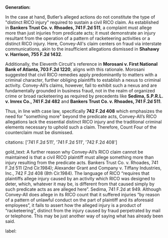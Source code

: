 **Generation:**

In the case at hand, Butler’s alleged actions do not constitute the type of "distinct RICO injury" required to sustain a civil RICO claim. As established in **Bankers Trust Co. v. Rhoades, 741 F.2d 511**, a complaint must allege more than just injuries from predicate acts; it must demonstrate an injury resultant from the operation of a pattern of racketeering activities or a distinct RICO injury. Here, Convey-All's claim centers on fraud via interstate communications, akin to the insufficient allegations dismissed in **Shahawy v. Harrison, 755 F.2d 1432**.

Additionally, the Eleventh Circuit's reference in **Morosani v. First National Bank of Atlanta, 703 F.2d 1220**, aligns with this rationale. Morosani suggested that civil RICO remedies apply predominantly to matters with a criminal character, further obliging plaintiffs to establish a nexus to criminal activity. Convey-All’s claims, however, fail to exhibit such a nexus and are fundamentally grounded in business fraud, not in the realm of organized crime or broad racketeering as required by precedents like **Sedima, S.P.R.L. v. Imrex Co., 741 F.2d 482** and **Bankers Trust Co. v. Rhoades, 741 F.2d 511**.

Thus, in line with case law, specifically **742 F.2d 408** which emphasizes the need for "something more" beyond the predicate acts, Convey-All’s RICO allegations lack the essential distinct RICO injury and the traditional criminal elements necessary to uphold such a claim. Therefore, Count Four of the counterclaim must be dismissed.

citations: ['741 F.2d 511', '741 F.2d 511', '742 F.2d 408']

gold_text: A further reason why Convey-All’s RICO claim cannot be maintained is that a civil RICO plaintiff must allege something more than injury resulting from the predicate acts. Bankers Trust Co. v. Rhoades, 741 F.2d 511 (2nd Cir.1984); Alexander Grant and Company v. Tiffany Industries, Inc., 742 F.2d 408 (8th Cir.1984). The language of RICO “requires that plaintiffs allege injury caused by an activity which RICO was designed to deter, which, whatever it may be, is different from that caused simply by such predicate acts as are alleged here”. Sedima, 741 F.2d at 949. Although Convey-All does allege in its RICO count that it suffered injuries “by reason of a pattern of unlawful conduct on the part of plaintiff and its aforesaid employees”, it fails to assert how the alleged injury is a product of “racketeering”, distinct from the injury caused by fraud perpetrated by mail or telephone. This may be just another way of saying what has already been said.

label: 
